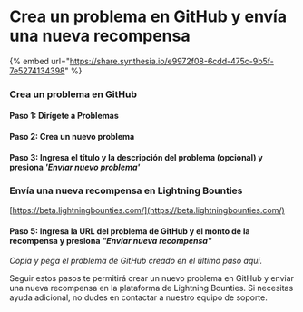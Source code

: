# Crea un problema en GitHub y envía una nueva recompensa

{% embed url="https://share.synthesia.io/e9972f08-6cdd-475c-9b5f-7e5274134398" %}

### Crea un problema en GitHub

#### Paso 1: Dirígete a Problemas

#### Paso 2: Crea un nuevo problema

#### Paso 3: Ingresa el título y la descripción del problema (opcional) y presiona _'Enviar nuevo problema'_

### Envía una nueva recompensa en Lightning Bounties

[https://beta.lightningbounties.com/](https://beta.lightningbounties.com/)

#### Paso 5: Ingresa la URL del problema de GitHub y el monto de la recompensa y presiona _"Enviar nueva recompensa"_

_Copia y pega el problema de GitHub creado en el último paso aquí._

Seguir estos pasos te permitirá crear un nuevo problema en GitHub y enviar una nueva recompensa en la plataforma de Lightning Bounties. Si necesitas ayuda adicional, no dudes en contactar a nuestro equipo de soporte.
